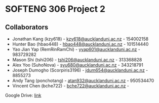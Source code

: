 # SOFTENG 306 Project 2

## Collaborators
* Jonathan Kang (kzy618) - kzy618@aucklanduni.ac.nz - 154002158
* Hunter Bao (hbao448) - hbao448@aucklanduni.ac.nz - 101514440
* Yao Jian Yap (RemRinRamChi) - yyap601@aucklanduni.ac.nz - 983729282
* Mason Shi (tshi206) - tshi206@aucklanduni.ac.nz - 313368828
* Alex Yoo (SuhoNova) - syu680@aucklanduni.ac.nz - 343218791
* Joseph Dumogho (Scorpiris3196) - jdum654@aucklanduni.ac.nz - 8855273
* Andy Tang (ponchotang) - atan932@aucklanduni.ac.nz - 950534470
* Vincent Chen (bche722) - bche722@aucklanduni.ac.nz - 

Google Drive: [link](https://drive.google.com/drive/u/1/folders/0B8oJg2cVCcK6anY3T2RTV1VoSzg)
